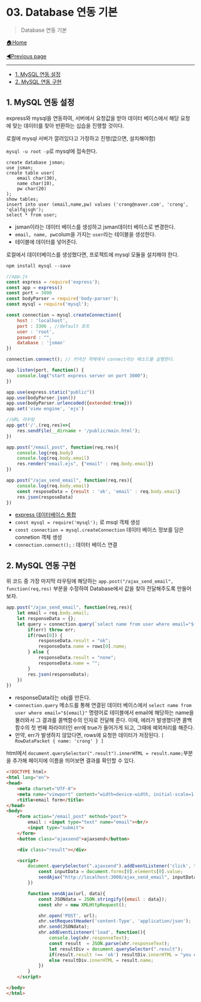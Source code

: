 # 03. Database 연동 기본

>Database 연동 기본

[🏠Home](https://github.com/batboy118/Study_Note)

[◀Previous page ](./README.md)

---

<!-- TOC -->

- [1. MySQL 연동 설정](#1-mysql-연동-설정)
- [2. MySQL 연동 구현](#2-mysql-연동-구현)

<!-- /TOC -->

## 1.  MySQL 연동 설정

express와 mysql을 연동하여, 서버에서 요청값을 받아 데이터 베이스에서 해당 요청에 맞는 데이터를 찾아 반환하는 십습을 진행할 것이다.

로컬에 mysql 서버가 깔려있다고 가정하고 진행(없으면, 설치해야함)

`mysql -u root -p`로 mysql에 접속한다.

```mysql
create database jsman;
use jsman;
create table user(
	email char(30),
    name char(10),
    pw char(20)
);
show tables;
insert into user (email,name,pw) values ('crong@naver.com', 'crong', 'qlalfqjsgh');
select * from user;
```

- jsman이라는 데이터 베이스를 생성하고 jsman데이터 베이스로 변경한다.
- `email, name, pw`colum을 가지는 `user`라는 테이블을 생성한다.
- 테이블에 데이터를 넣어준다.

로컬에서 데이터베이스를 생성했다면, 프로젝트에 mysql 모듈을 설치해야 한다.

`npm install mysql --save`

```javascript
//app.js
const express = require('express');
const app = express()
const port = 3000
const bodyParser = require('body-parser');
const mysql = require('mysql');

const connection = mysql.createConnection({
	host : 'localhost',
	port : 3306 , //default 포트
	user : 'root',
	pasword : "",
	database : 'jsman'
})

connection.connect(); // 커넥션 객체에서 connect라는 메소드를 실행한다.

app.listen(port, function() {
	console.log("start express server on port 3000");
})

app.use(express.static("public"))
app.use(bodyParser.json())
app.use(bodyParser.urlencoded({extended:true}))
app.set('view engine', 'ejs')

//URL 라우팅
app.get('/',(req,res)=>{
	res.sendFile(__dirname + '/public/main.html');
})

app.post("/email_post", function(req,res){
	console.log(req.body)
	console.log(req.body.email)
	res.render("email.ejs", {"email" : req.body.email})
})

app.post("/ajax_send_email", function(req,res){
	console.log(req.body.email)
	const resposeData = {result : 'ok', 'email' : req.body.email}
	res.json(resposeData)
})
```

- [express  데이터베이스 통합](https://expressjs.com/ko/guide/database-integration.html)
- `const mysql = require('mysql');`  로 msql 객체 생성
- `const connection = mysql.createConnection` 데이터 베이스 정보를 담은 connetion 객체 생성
- `connection.connect();` : 데이터 베이스 연결

## 2. MySQL 연동 구현

위 코드 중 가장 마지막 라우팅에 해당하는 `app.post("/ajax_send_email", function(req,res)` 부분을 수정하여 Database에서 값을 찾아 전달해주도록 만들어보자.

```javascript
app.post("/ajax_send_email", function(req,res){
	let email = req.body.email;
	let responseData = {};
	let query = connection.query(`select name from user where email="${email}"`, function(err, rows){
		if(err) throw err;
		if(rows[0]) {
			responseData.result = "ok";
			responseData.name = rows[0].name;
		} else {
			responseData.result = "none";
			responseData.name = "";
		}
		res.json(responseData);
	})
})
```

- responseData라는 obj를 만든다.
- `connection.query` 메소드를 통해 연결된 데이터 베이스에서 `select name from user where email="${email}"` 명령어로 테이블에서 email에 해당하는 name을 불러와서 그 결과를 콜백함수의 인자로 전달해 준다. 이때, 에러가 발생했다면 콜백함수의 첫 번째 파라미터인 err에 true가 들어가게 되고, 그때에 예외처리를 해준다.
- 만약, err가 발생하지 않았다면, rows에 요청한 데이터가 저장된다. `[ RowDataPacket { name: 'crong' } ]`

html에서 `document.querySelector(".result").innerHTML = result.name;`부분을 추가해  페이지에 이름을 띄어보면 결과를 확인할 수 있다.

```html
<!DOCTYPE html>
<html lang="en">
<head>
	<meta charset="UTF-8">
	<meta name="viewport" content="width=device-width, initial-scale=1.0">
	<title>email form</title>
</head>
<body>
	<form action="/email_post" method="post">
		email : <input type="text" name="email"><br/>
		<input type="submit">
	</form>
	<button class="ajaxsend">ajaxsend</button>

	<div class="result"></div>

	<script>
		document.querySelector(".ajaxsend").addEventListener('click', function(){
			const inputData = document.forms[0].elements[0].value;
			sendAjax("http://localhost:3000/ajax_send_email", inputData);
		})

		function sendAjax(url, data){
			const JSONdata = JSON.stringify({email : data});
			const xhr = new XMLHttpRequest();

			xhr.open('POST', url);
			xhr.setRequestHeader('content-Type', 'application/json');
			xhr.send(JSONdata);
			xhr.addEventListener('load', function(){
				console.log(xhr.responseText);
				const result  = JSON.parse(xhr.responseText);
				let resultDiv = document.querySelector(".result");
				if(result.result !== 'ok') resultDiv.innerHTML = "you email is not found";
				else resultDiv.innerHTML = result.name;
			})
		}
	</script>

</body>
</html>
```

